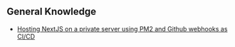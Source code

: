 ## General Knowledge

- [Hosting NextJS on a private server using PM2 and Github webhooks as CI/CD](https://mxd.codes/articles/hosting-next-js-private-server-pm2-github-webhooks-ci-cd)

